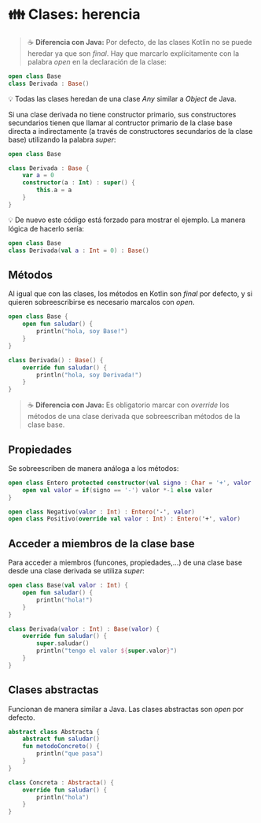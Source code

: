 # :family: Clases: herencia

>:coffee: **Diferencia con Java:** Por defecto, de las clases Kotlin no se puede heredar ya que son _final_. Hay que marcarlo explícitamente con la palabra _open_ en la declaración de la clase:

```kotlin
open class Base
class Derivada : Base()
```

:bulb: Todas las clases heredan de una clase _Any_ similar a _Object_ de Java.

Si una clase derivada no tiene constructor primario, sus constructores secundarios tienen que llamar al contructor primario de la clase base directa a indirectamente (a través de constructores secundarios de la clase base) utilizando la palabra _super_:

```kotlin
open class Base

class Derivada : Base {
    var a = 0
    constructor(a : Int) : super() {
        this.a = a
    }
}
```

:bulb: De nuevo este código está forzado para mostrar el ejemplo. La manera lógica de hacerlo sería:
```kotlin
open class Base
class Derivada(val a : Int = 0) : Base()
```

## Métodos

Al igual que con las clases, los métodos en Kotlin son _final_ por defecto, y si quieren sobreescribirse es necesario marcalos con _open_.

```kotlin
open class Base {
    open fun saludar() {
        println("hola, soy Base!")
    }
}

class Derivada() : Base() {
    override fun saludar() {
        println("hola, soy Derivada!")
    }
}
```

>:coffee: **Diferencia con Java:** Es obligatorio marcar con _override_ los métodos de una clase derivada que sobreescriban métodos de la clase base.

## Propiedades

Se sobreescriben de manera análoga a los métodos:

```kotlin
open class Entero protected constructor(val signo : Char = '+', valor : Int) {
    open val valor = if(signo == '-') valor *-1 else valor
}

open class Negativo(valor : Int) : Entero('-', valor)
open class Positivo(override val valor : Int) : Entero('+', valor)
```

## Acceder a miembros de la clase base

Para acceder a miembros (funcones, propiedades,...) de una clase base desde una clase derivada se utiliza _super_:

```kotlin
open class Base(val valor : Int) {
    open fun saludar() {
        println("hola!")
    }
}

class Derivada(valor : Int) : Base(valor) {
    override fun saludar() {
        super.saludar()
        println("tengo el valor ${super.valor}")
    }
}
```

## Clases abstractas

Funcionan de manera similar a Java. Las clases abstractas son _open_ por defecto.

```kotlin
abstract class Abstracta {
    abstract fun saludar()
    fun metodoConcreto() {
        println("que pasa")
    }
}

class Concreta : Abstracta() {
    override fun saludar() {
        println("hola")
    }
}
```




